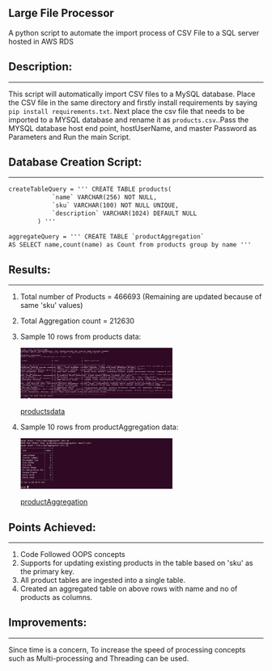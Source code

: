 **Large File Processor**
--------------------------------------
A python script to automate the import process of CSV File to a SQL server hosted in AWS RDS

## Description:
----------------------------
This script will automatically import CSV files to a MySQL database.
Place the CSV file in the same directory and firstly install requirements by saying ``pip install requirements.txt``. Next place the csv file that needs to be imported to a MYSQL database and rename it as `products.csv`..Pass the MYSQL database host end point, hostUserName, and master Password as Parameters and Run the main Script.

## Database Creation Script:
----------------------------
```
createTableQuery = ''' CREATE TABLE products(
            `name` VARCHAR(256) NOT NULL,
            `sku` VARCHAR(100) NOT NULL UNIQUE,
            `description` VARCHAR(1024) DEFAULT NULL
        ) '''
```

```
aggregateQuery = ''' CREATE TABLE `productAggregation`
AS SELECT name,count(name) as Count from products group by name '''
```
## Results:
--------------------------------------
1. Total number of Products = 466693 (Remaining are updated because of same 'sku' values)
2. Total Aggregation count = 212630
3. Sample 10 rows from products data:

    <img src="./images/products.png" width="300" height="100" />

    [productsdata](https:github.com/)

4. Sample 10 rows from productAggregation data:

    <img src="./images/productAggregation.png" width="300" height="100" />

    [productAggregation](https:github.com/)

## Points Achieved:
-------------------------------------
1. Code Followed OOPS concepts
2. Supports for updating existing products in the table based on 'sku' as the primary key.
3. All product tables are ingested into a single table.
4. Created an aggregated table on above rows with name and no of products as columns.

## Improvements:
------------------------------------------
Since time is a concern, To increase the speed of processing concepts such as Multi-processing and Threading can be used.





